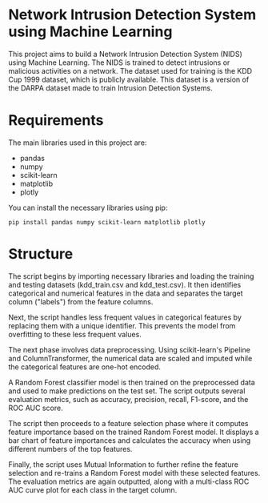 # Network Intrusion Detection System using Machine Learning
This project aims to build a Network Intrusion Detection System (NIDS) using Machine Learning. The NIDS is trained to detect intrusions or malicious activities on a network. The dataset used for training is the KDD Cup 1999 dataset, which is publicly available. This dataset is a version of the DARPA dataset made to train Intrusion Detection Systems.

# Requirements
The main libraries used in this project are:

- pandas
- numpy
- scikit-learn
- matplotlib
- plotly

You can install the necessary libraries using pip:

```pip install pandas numpy scikit-learn matplotlib plotly```

# Structure
The script begins by importing necessary libraries and loading the training and testing datasets (kdd_train.csv and kdd_test.csv). It then identifies categorical and numerical features in the data and separates the target column ("labels") from the feature columns.

Next, the script handles less frequent values in categorical features by replacing them with a unique identifier. This prevents the model from overfitting to these less frequent values.

The next phase involves data preprocessing. Using scikit-learn's Pipeline and ColumnTransformer, the numerical data are scaled and imputed while the categorical features are one-hot encoded.

A Random Forest classifier model is then trained on the preprocessed data and used to make predictions on the test set. The script outputs several evaluation metrics, such as accuracy, precision, recall, F1-score, and the ROC AUC score.

The script then proceeds to a feature selection phase where it computes feature importance based on the trained Random Forest model. It displays a bar chart of feature importances and calculates the accuracy when using different numbers of the top features.

Finally, the script uses Mutual Information to further refine the feature selection and re-trains a Random Forest model with these selected features. The evaluation metrics are again outputted, along with a multi-class ROC AUC curve plot for each class in the target column.

